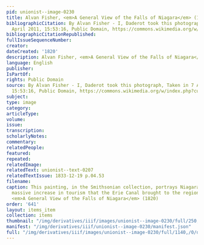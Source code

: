 ```yaml
---
pid: unionist--image-0230
title: Alvan Fisher, <em>A General View of the Falls of Niagara</em> (1820)
bibliographicCitation: By Alvan Fisher - I, Daderot took this photograph, Taken in 7
  April 2011, 15:53:16, Public Domain, https://commons.wikimedia.org/w/index.php?curid=14868202
bibliographicCitationRepublished: 
fullIssueSequenceNumber: 
creator: 
dateCreated: '1820'
description: Alvan Fisher, <em>A General View of the Falls of Niagara</em> (1820)
language: English
publisher: 
IsPartOf: 
rights: Public Domain
source: By Alvan Fisher - I, Daderot took this photograph, Taken in 7 April 2011,
  15:53:16, Public Domain, https://commons.wikimedia.org/w/index.php?curid=14868202
subject: 
type: image
category: 
articleType: 
volume: 
issue: 
transcription: 
scholarlyNotes: 
commentary: 
relatedPeople: 
featured: 
repeated: 
relatedImage: 
relatedText: unionist--text-0207
relatedTextIssue: 1833-12-19 p.04.53
filename: 
caption: This painting, in the Smithsonian collection, portrays Niagara prior to the
  massive increase in tourism that the Erie Canal brought to the region. Alvan Fisher,
  <em>A General View of the Falls of Niagara</em> (1820)
order: '641'
layout: items_item
collection: items
thumbnail: "/img/derivatives/iiif/images/unionist--image-0230/full/250,/0/default.jpg"
manifest: "/img/derivatives/iiif/unionist--image-0230/manifest.json"
full: "/img/derivatives/iiif/images/unionist--image-0230/full/1140,/0/default.jpg"
---
```

